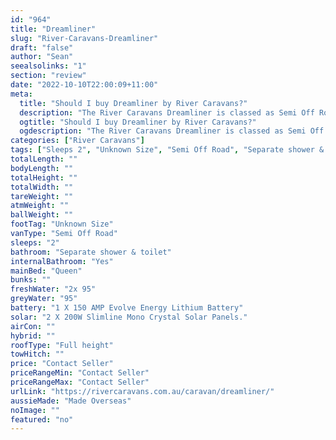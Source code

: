```yaml
---
id: "964"
title: "Dreamliner"
slug: "River-Caravans-Dreamliner"
draft: "false"
author: "Sean"
seealsolinks: "1"
section: "review"
date: "2022-10-10T22:00:09+11:00"
meta:
  title: "Should I buy Dreamliner by River Caravans?"
  description: "The River Caravans Dreamliner is classed as Semi Off Road, and sleeps 2 people. It is Made Overseas and comes in at Unknown Size. It generally has Separate shower & toilet."
  ogtitle: "Should I buy Dreamliner by River Caravans?"
  ogdescription: "The River Caravans Dreamliner is classed as Semi Off Road, and sleeps 2 people. It is Made Overseas and comes in at Unknown Size. It generally has Separate shower & toilet."
categories: ["River Caravans"]
tags: ["Sleeps 2", "Unknown Size", "Semi Off Road", "Separate shower & toilet", "Full height", "Price Unknown", "Made Overseas"]
totalLength: ""
bodyLength: ""
totalHeight: ""
totalWidth: ""
tareWeight: ""
atmWeight: ""
ballWeight: ""
footTag: "Unknown Size"
vanType: "Semi Off Road"
sleeps: "2"
bathroom: "Separate shower & toilet"
internalBathroom: "Yes"
mainBed: "Queen"
bunks: ""
freshWater: "2x 95"
greyWater: "95"
battery: "1 X 150 AMP Evolve Energy Lithium Battery"
solar: "2 X 200W Slimline Mono Crystal Solar Panels."
airCon: ""
hybrid: ""
roofType: "Full height"
towHitch: ""
price: "Contact Seller"
priceRangeMin: "Contact Seller"
priceRangeMax: "Contact Seller"
urlLink: "https://rivercaravans.com.au/caravan/dreamliner/"
aussieMade: "Made Overseas"
noImage: ""
featured: "no"
---
```

